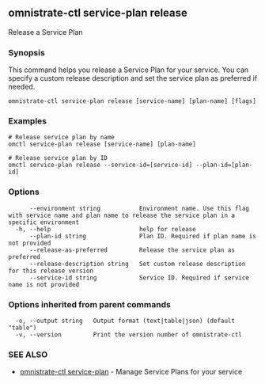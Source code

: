 ## omnistrate-ctl service-plan release

Release a Service Plan

### Synopsis

This command helps you release a Service Plan for your service. You can specify a custom release description and set the service plan as preferred if needed.

```
omnistrate-ctl service-plan release [service-name] [plan-name] [flags]
```

### Examples

```
# Release service plan by name
omctl service-plan release [service-name] [plan-name]

# Release service plan by ID
omctl service-plan release --service-id=[service-id] --plan-id=[plan-id]
```

### Options

```
      --environment string           Environment name. Use this flag with service name and plan name to release the service plan in a specific environment
  -h, --help                         help for release
      --plan-id string               Plan ID. Required if plan name is not provided
      --release-as-preferred         Release the service plan as preferred
      --release-description string   Set custom release description for this release version
      --service-id string            Service ID. Required if service name is not provided
```

### Options inherited from parent commands

```
  -o, --output string   Output format (text|table|json) (default "table")
  -v, --version         Print the version number of omnistrate-ctl
```

### SEE ALSO

* [omnistrate-ctl service-plan](omnistrate-ctl_service-plan.md)	 - Manage Service Plans for your service

